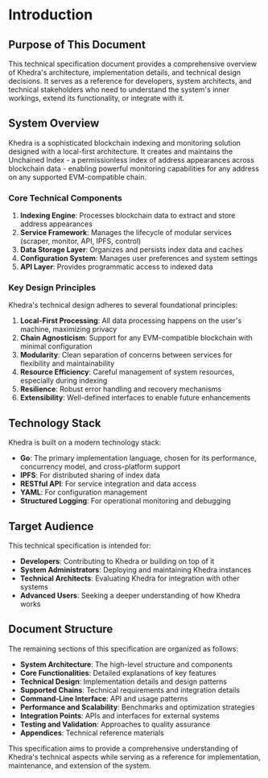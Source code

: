 # Introduction

## Purpose of This Document

This technical specification document provides a comprehensive overview of Khedra's architecture, implementation details, and technical design decisions. It serves as a reference for developers, system architects, and technical stakeholders who need to understand the system's inner workings, extend its functionality, or integrate with it.

## System Overview

Khedra is a sophisticated blockchain indexing and monitoring solution designed with a local-first architecture. It creates and maintains the Unchained Index - a permissionless index of address appearances across blockchain data - enabling powerful monitoring capabilities for any address on any supported EVM-compatible chain.

### Core Technical Components

1. **Indexing Engine**: Processes blockchain data to extract and store address appearances
2. **Service Framework**: Manages the lifecycle of modular services (scraper, monitor, API, IPFS, control)
3. **Data Storage Layer**: Organizes and persists index data and caches
4. **Configuration System**: Manages user preferences and system settings
5. **API Layer**: Provides programmatic access to indexed data

### Key Design Principles

Khedra's technical design adheres to several foundational principles:

1. **Local-First Processing**: All data processing happens on the user's machine, maximizing privacy
2. **Chain Agnosticism**: Support for any EVM-compatible blockchain with minimal configuration
3. **Modularity**: Clean separation of concerns between services for flexibility and maintainability
4. **Resource Efficiency**: Careful management of system resources, especially during indexing
5. **Resilience**: Robust error handling and recovery mechanisms
6. **Extensibility**: Well-defined interfaces to enable future enhancements

## Technology Stack

Khedra is built on a modern technology stack:

- **Go**: The primary implementation language, chosen for its performance, concurrency model, and cross-platform support
- **IPFS**: For distributed sharing of index data
- **RESTful API**: For service integration and data access
- **YAML**: For configuration management
- **Structured Logging**: For operational monitoring and debugging

## Target Audience

This technical specification is intended for:

- **Developers**: Contributing to Khedra or building on top of it
- **System Administrators**: Deploying and maintaining Khedra instances
- **Technical Architects**: Evaluating Khedra for integration with other systems
- **Advanced Users**: Seeking a deeper understanding of how Khedra works

## Document Structure

The remaining sections of this specification are organized as follows:

- **System Architecture**: The high-level structure and components
- **Core Functionalities**: Detailed explanations of key features
- **Technical Design**: Implementation details and design patterns
- **Supported Chains**: Technical requirements and integration details
- **Command-Line Interface**: API and usage patterns
- **Performance and Scalability**: Benchmarks and optimization strategies
- **Integration Points**: APIs and interfaces for external systems
- **Testing and Validation**: Approaches to quality assurance
- **Appendices**: Technical reference materials

This specification aims to provide a comprehensive understanding of Khedra's technical aspects while serving as a reference for implementation, maintenance, and extension of the system.
